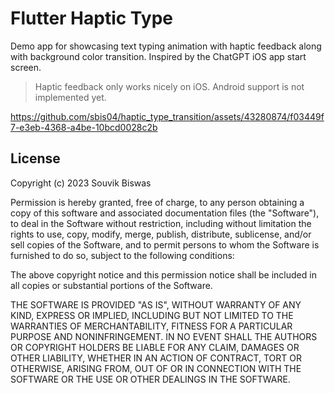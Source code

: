 # Flutter Haptic Type

Demo app for showcasing text typing animation with haptic feedback along with background color transition. Inspired by the ChatGPT iOS app start screen.

> Haptic feedback only works nicely on iOS. Android support is not implemented yet.

https://github.com/sbis04/haptic_type_transition/assets/43280874/f03449f7-e3eb-4368-a4be-10bcd0028c2b

## License

Copyright (c) 2023 Souvik Biswas

Permission is hereby granted, free of charge, to any person obtaining a copy
of this software and associated documentation files (the "Software"), to deal
in the Software without restriction, including without limitation the rights
to use, copy, modify, merge, publish, distribute, sublicense, and/or sell
copies of the Software, and to permit persons to whom the Software is
furnished to do so, subject to the following conditions:

The above copyright notice and this permission notice shall be included in all
copies or substantial portions of the Software.

THE SOFTWARE IS PROVIDED "AS IS", WITHOUT WARRANTY OF ANY KIND, EXPRESS OR
IMPLIED, INCLUDING BUT NOT LIMITED TO THE WARRANTIES OF MERCHANTABILITY,
FITNESS FOR A PARTICULAR PURPOSE AND NONINFRINGEMENT. IN NO EVENT SHALL THE
AUTHORS OR COPYRIGHT HOLDERS BE LIABLE FOR ANY CLAIM, DAMAGES OR OTHER
LIABILITY, WHETHER IN AN ACTION OF CONTRACT, TORT OR OTHERWISE, ARISING FROM,
OUT OF OR IN CONNECTION WITH THE SOFTWARE OR THE USE OR OTHER DEALINGS IN THE
SOFTWARE.

